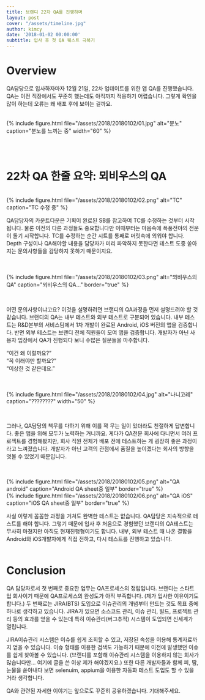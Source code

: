 ```yaml
---
title: 브랜디 22차 QA를 진행하며
layout: post
cover: "/assets/timeline.jpg"
author: kimcy
date: '2018-01-02 00:00:00'
subtitle: 입사 후 첫 QA 퀘스트 극복기
---
```


# Overview
QA담당으로 입사하자마자 12월 21일, 22차 업데이트를 위한 앱 QA를 진행했습니다. QA는 이전 직장에서도 꾸준히 했는데도 아직까지 적응하기  어렵습니다. 그렇게 확인을 많이 하는데 오류는 왜 배포 후에 보이는 걸까요.
<br><br>

{% include figure.html file="/assets/2018/20180102/01.jpg" alt="분노" caption="분노를 느끼는 중" width="60" %}



<br><br>

# 22차 QA 한줄 요약: 뫼비우스의 QA
<br>
{% include figure.html file="/assets/2018/20180102/02.png" alt="TC" caption="TC 수정 중" %}

<br>

QA담당자의 카운트다운은 기획이 완료된 SB를 참고하여 TC를 수정하는 것부터 시작됩니다. 물론 이전의 다른 과정들도 중요합니다만 이때부터는 마음속에 폭풍전야의 전운이 돌기 시작합니다. TC를 수정하는 순간 시트를 통째로 머릿속에 외워야 합니다. Depth 구성이나 QA해야할 내용을 담당자가 미리 파악하지 못한다면 테스트 도중 쏟아지는 문의사항들을 감당하지 못하기 때문이지요.

<br><br>
{% include figure.html file="/assets/2018/20180102/03.png" alt="뫼비우스의 QA" caption="뫼비우스의 QA..." border="true" %}

<br>

어떤 문의사항이냐고요? 이것을 설명하려면 브랜디의 QA과정을 먼저 설명드려야 할 것 같습니다. 브랜디의 QA는 내부 테스트와 외부 테스트로 구분되어 있습니다. 내부 테스트는 R&D본부의 서비스팀에서 1차 개발이 완료된 Android, iOS 버전의 앱을 검증합니다. 반면 외부 테스트는 브랜디 전체 직원들이 모여 앱을 검증합니다. 개발자가 아닌 사용자 입장에서 QA가 진행되다 보니 수많은 질문들을 마주합니다.

“이건 왜 이럴까요?” <br>
“꼭 이래야만 할까요?” <br>
“이상한 것 같은데요.” <br><br><br>

{% include figure.html file="/assets/2018/20180102/04.jpg" alt="나니고레" caption="????????" width="50" %}

<br>

그러나, QA담당의 책무를 다하기 위해 이를 꽉 무는 일이 있더라도 친절하게 답변합니다. 좋은 앱을 위해 모두가 노력하는 거니까요. 게다가 QA전문 회사에 다니면서 여러 프로젝트를 경험해봤지만, 회사 직원 전체가 배포 전에 테스트하는 게 굉장히 좋은 과정이라고 느껴졌습니다. 개발자가 아닌 고객의 관점에서 품질을 높이겠다는 회사의 방향을 엿볼 수 있었기 때문입니다.

<br><br>
{% include figure.html file="/assets/2018/20180102/05.png" alt="QA android" caption="Android QA sheet중 일부" border="true" %}
<br>
{% include figure.html file="/assets/2018/20180102/06.png" alt="QA iOS" caption="iOS QA sheet중 일부" border="true" %}
<br>

사실 이렇게 꼼꼼한 과정을 거쳐도 완벽한 테스트는 없습니다. QA담당은 지속적으로 테스트를 해야 합니다. 그렇기 때문에 입사 후 처음으로 경험했던 브랜디의 QA테스트는 무사히 마쳤지만 아직도 현재진행형이기도 합니다. 내부, 외부 테스트 때 나온 결함을 Android와 iOS개발자에게 직접 전하고, 다시 테스트를 진행하고 있습니다.
<br><br>

# Conclusion
QA 담당자로서 첫 번째로 중요한 업무는 QA프로세스의 정립입니다. 브랜디는 스타트업 회사이기 때문에 QA프로세스의 완성도가 아직 부족합니다. (제가 입사한 이유이기도 합니다.) 두 번째로는 JIRA(BTS) 도입으로 이슈관리의 개념부터 만드는 것도 목표 중에 하나로 생각하고 있습니다. JIRA가 있으면 소스코드 관리, 이슈 관리, 빌드, 프로젝트 관리 등의 효과를 얻을 수 있는데 특히 이슈관리(버그추적) 시스템이 도입되면 신세계가 열립니다. <br>


JIRA이슈관리 시스템은 이슈를 쉽게 조회할 수 있고, 저장된 속성을 이용해 통계자료까지 얻을 수 있습니다. 이슈 형태를 이용한 검색도 가능하기 때문에 이전에 발생했던 이슈를 쉽게 찾아볼 수 있습니다. (브랜디를 포함해 이슈관리 시스템을 이용하지 않는 회사가 많습니다만... 여기에 글을 쓴 이상 제가 해야겠지요.) 또한 다른 개발자들과 함께 피, 땀, 눈물을 쏟아내다 보면 selenuim, appium을 이용한 자동화 테스트 도입도 할 수 있을 거라 생각합니다. <br>


QA와 관련된 자세한 이야기는 앞으로도 꾸준히 공유하겠습니다. 기대해주세요.
